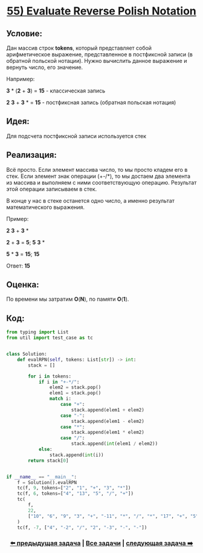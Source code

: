 <div align='center'>
<h1><a href='https://leetcode.com/problems/evaluate-reverse-polish-notation/description/'><strong>55) Evaluate Reverse Polish Notation</strong></a></h1>
</div>

## **Условие:**

Дан массив строк **tokens**, который представляет собой арифметическое выражение, представленное в постфиксной записи (в обратной польской нотации). Нужно вычислить данное выражение и вернуть число, его значение.

Например:

**3** * (**2** + **3**) = **15** - классическая запись

**2** **3** + **3** * = **15** - постфиксная запись (обратная польская нотация)

## **Идея:**

Для подсчета постфиксной записи используется стек

## **Реализация:**

Всё просто. Если элемент массива число, то мы просто кладем его в стек. Если элемент знак операции (+-/*), то мы достаем два элемента из массива и выполняем с ними соответствующую операцию. Результат этой операции записываем в стек.

В конце у нас в стеке останется одно число, а именно результат математического выражения.

Пример:

**2** **3** + **3** *

**2** + **3** = **5**;  **5** **3** *

**5** * **3** = **15**;  **15**

Ответ: **15**



## **Оценка:**

По времени мы затратим **O**(**N**), по памяти **O**(**1**).

## Код:
```python
from typing import List
from util import test_case as tc


class Solution:
    def evalRPN(self, tokens: List[str]) -> int:
        stack = []

        for i in tokens:
            if i in "+-*/":
                elem2 = stack.pop()
                elem1 = stack.pop()
                match i:
                    case "+":
                        stack.append(elem1 + elem2)
                    case "-":
                        stack.append(elem1 - elem2)
                    case "*":
                        stack.append(elem1 * elem2)
                    case "/":
                        stack.append(int(elem1 / elem2))
            else:
                stack.append(int(i))
        return stack[0]


if __name__ == "__main__":
    f = Solution().evalRPN
    tc(f, 9, tokens=["2", "1", "+", "3", "*"])
    tc(f, 6, tokens=["4", "13", "5", "/", "+"])
    tc(
        f,
        22,
        ["10", "6", "9", "3", "+", "-11", "*", "/", "*", "17", "+", "5", "+"],
    )
    tc(f, -7, ["4", "-2", "/", "2", "-3", "-", "-"])

```

<div align='center'><h3><a href='https://github.com/TAskMAster339/PythonAlgorithms/tree/main/54.Min%20Stack'>⬅️ предыдущая задача</a>&nbsp;|&nbsp;<a href='https://github.com/TAskMAster339/PythonAlgorithms/tree/main/README.md'>Все задачи</a>&nbsp;|&nbsp;<a href='https://github.com/TAskMAster339/PythonAlgorithms/tree/main/56.Basic%20Calculator'>следующая задача ➡️</a></h3></div>